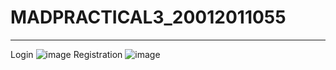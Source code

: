# MADPRACTICAL3_20012011055
__________________________________________________________________________________________________________________________________________________________________________
Login
![image](https://user-images.githubusercontent.com/110708438/189538269-883e7715-2e02-409b-9570-79df0112aaf1.png)
Registration
![image](https://user-images.githubusercontent.com/110708438/189538200-f7d246ca-52a7-448f-9f99-a7f5e80af81a.png)
